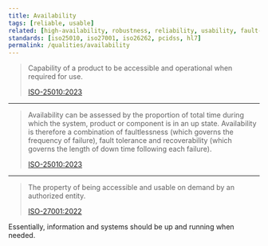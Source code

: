 ```yaml
---
title: Availability
tags: [reliable, usable]
related: [high-availability, robustness, reliability, usability, fault-tolerance, recoverability, dependability, faultlessness, recovery-time]
standards: [iso25010, iso27001, iso26262, pcidss, hl7]
permalink: /qualities/availability
---
```




>Capability of a product to be accessible and operational when required for use.
>
>[ISO-25010:2023](/references/#iso-25010-2023)

<hr class="with-no-margin"/>

>Availability can be assessed by the proportion of total time during which the system, product or component is in an up state. 
>Availability is therefore a combination of faultlessness (which governs the frequency of failure), fault tolerance and recoverability (which governs the length of down time following each failure).
>
>[ISO-25010:2023](/references/#iso-25010-2023)


<hr class="with-no-margin"/>

>The property of being accessible and usable on demand by an authorized entity.
>
>[ISO-27001:2022](https://www.iso.org/standard/27001)

Essentially, information and systems should be up and running when needed.